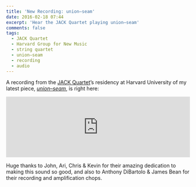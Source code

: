 ```yaml
---
title: 'New Recording: union–seam'
date: 2016-02-18 07:44
excerpt: 'Hear the JACK Quartet playing union–seam'
comments: false
tags:
  - JACK Quartet
  - Harvard Group for New Music
  - string quartet
  - union–seam
  - recording
  - audio
---
```

A recording from the [JACK Quartet](http://jackquartet.com)’s residency at Harvard University of my latest piece, [_union–seam_](http://chrisswithinbank.net/2016/01/union-seam/), is right here:

<p><iframe width="100%" height="166" scrolling="no" frameborder="no" src="https://w.soundcloud.com/player/?url=https%3A//api.soundcloud.com/tracks/247449044&amp;color=ff5500&amp;auto_play=false&amp;hide_related=false&amp;show_comments=true&amp;show_user=true&amp;show_reposts=false"></iframe></p>

Huge thanks to John, Ari, Chris & Kevin for their amazing dedication to making this sound so good, and also to Anthony DiBartolo & James Bean for their recording and amplification chops.
